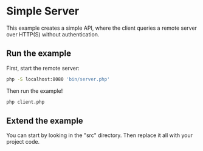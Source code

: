 # Simple Server

This example creates a simple API, where the client queries a remote server
over HTTP(S) without authentication.


## Run the example

First, start the remote server:
```bash
php -S localhost:8080 'bin/server.php'
```

Then run the example!

```bash
php client.php
```

## Extend the example

You can start by looking in the "src" directory. Then replace it all with your
project code.

